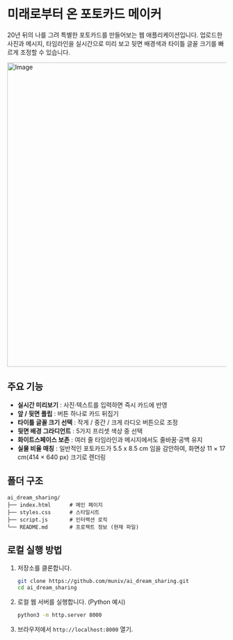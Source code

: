 # 미래로부터 온 포토카드 메이커

20년 뒤의 나를 그려 특별한 포토카드를 만들어보는 웹 애플리케이션입니다. 업로드한 사진과 메시지, 타임라인을 실시간으로 미리 보고 뒷면 배경색과 타이틀 글꼴 크기를 빠르게 조정할 수 있습니다.

<img width="977" height="700" alt="Image" src="https://github.com/user-attachments/assets/66adc948-6349-4f06-9924-e8e0d5e48f47" />

## 주요 기능

- **실시간 미리보기** : 사진·텍스트를 입력하면 즉시 카드에 반영
- **앞 / 뒷면 플립** : 버튼 하나로 카드 뒤집기
- **타이틀 글꼴 크기 선택** : 작게 / 중간 / 크게 라디오 버튼으로 조정
- **뒷면 배경 그라디언트** : 5가지 프리셋 색상 중 선택
- **화이트스페이스 보존** : 여러 줄 타임라인과 메시지에서도 줄바꿈·공백 유지
- **실물 비율 매칭** : 일반적인 포토카드가 5.5 x 8.5 cm 임을 감안하여, 화면상 11 × 17 cm(414 × 640 px) 크기로 렌더링

## 폴더 구조

```
ai_dream_sharing/
├── index.html      # 메인 페이지
├── styles.css      # 스타일시트
├── script.js       # 인터랙션 로직
└── README.md       # 프로젝트 정보 (현재 파일)
```

## 로컬 실행 방법

1. 저장소를 클론합니다.
   ```bash
   git clone https://github.com/muniv/ai_dream_sharing.git
   cd ai_dream_sharing
   ```
2. 로컬 웹 서버를 실행합니다. (Python 예시)
   ```bash
   python3 -m http.server 8000
   ```
3. 브라우저에서 `http://localhost:8000` 열기.
